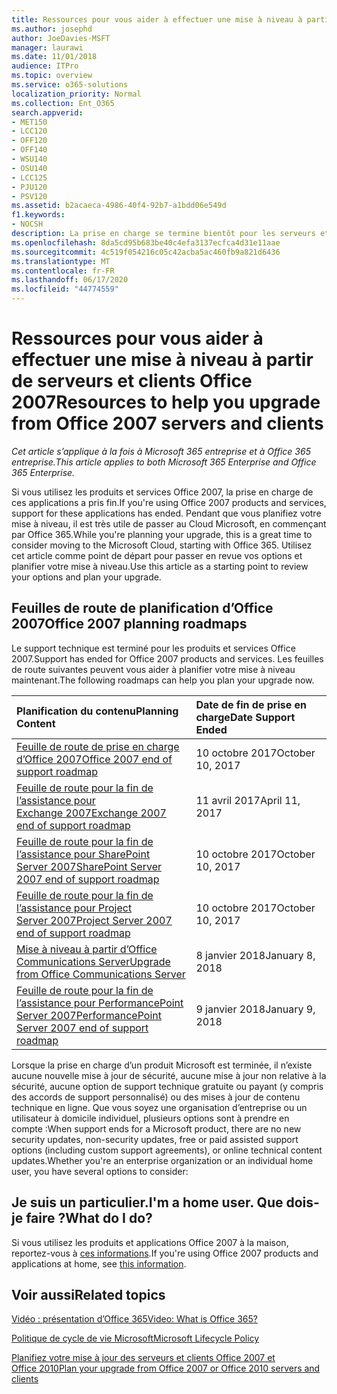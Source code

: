 ```yaml
---
title: Ressources pour vous aider à effectuer une mise à niveau à partir de serveurs et clients Office 2007
ms.author: josephd
author: JoeDavies-MSFT
manager: laurawi
ms.date: 11/01/2018
audience: ITPro
ms.topic: overview
ms.service: o365-solutions
localization_priority: Normal
ms.collection: Ent_O365
search.appverid:
- MET150
- LCC120
- OFF120
- OFF140
- WSU140
- OSU140
- LCC125
- PJU120
- PSV120
ms.assetid: b2acaeca-4986-40f4-92b7-a1bdd06e549d
f1.keywords:
- NOCSH
description: La prise en charge se termine bientôt pour les serveurs et les applications clientes Office 2007, et les accords de support personnalisés ne sont pas disponibles. Utilisez cet article pour commencer à planifier votre mise jour dès maintenant.
ms.openlocfilehash: 8da5cd95b683be40c4efa3137ecfca4d31e11aae
ms.sourcegitcommit: 4c519f054216c05c42acba5ac460fb9a821d6436
ms.translationtype: MT
ms.contentlocale: fr-FR
ms.lasthandoff: 06/17/2020
ms.locfileid: "44774559"
---
```

# <a name="resources-to-help-you-upgrade-from-office-2007-servers-and-clients"></a><span data-ttu-id="659c8-104">Ressources pour vous aider à effectuer une mise à niveau à partir de serveurs et clients Office 2007</span><span class="sxs-lookup"><span data-stu-id="659c8-104">Resources to help you upgrade from Office 2007 servers and clients</span></span>

<span data-ttu-id="659c8-105">*Cet article s’applique à la fois à Microsoft 365 entreprise et à Office 365 entreprise.*</span><span class="sxs-lookup"><span data-stu-id="659c8-105">*This article applies to both Microsoft 365 Enterprise and Office 365 Enterprise.*</span></span>

<span data-ttu-id="659c8-106">Si vous utilisez les produits et services Office 2007, la prise en charge de ces applications a pris fin.</span><span class="sxs-lookup"><span data-stu-id="659c8-106">If you're using Office 2007 products and services, support for these applications has ended.</span></span> <span data-ttu-id="659c8-107">Pendant que vous planifiez votre mise à niveau, il est très utile de passer au Cloud Microsoft, en commençant par Office 365.</span><span class="sxs-lookup"><span data-stu-id="659c8-107">While you're planning your upgrade, this is a great time to consider moving to the Microsoft Cloud, starting with Office 365.</span></span> <span data-ttu-id="659c8-108">Utilisez cet article comme point de départ pour passer en revue vos options et planifier votre mise à niveau.</span><span class="sxs-lookup"><span data-stu-id="659c8-108">Use this article as a starting point to review your options and plan your upgrade.</span></span>
      
## <a name="office-2007-planning-roadmaps"></a><span data-ttu-id="659c8-109">Feuilles de route de planification d’Office 2007</span><span class="sxs-lookup"><span data-stu-id="659c8-109">Office 2007 planning roadmaps</span></span>
  
<span data-ttu-id="659c8-110">Le support technique est terminé pour les produits et services Office 2007.</span><span class="sxs-lookup"><span data-stu-id="659c8-110">Support has ended for Office 2007 products and services.</span></span> <span data-ttu-id="659c8-111">Les feuilles de route suivantes peuvent vous aider à planifier votre mise à niveau maintenant.</span><span class="sxs-lookup"><span data-stu-id="659c8-111">The following roadmaps can help you plan your upgrade now.</span></span>

|<span data-ttu-id="659c8-112">**Planification du contenu**</span><span class="sxs-lookup"><span data-stu-id="659c8-112">**Planning Content**</span></span>|<span data-ttu-id="659c8-113">**Date de fin de prise en charge**</span><span class="sxs-lookup"><span data-stu-id="659c8-113">**Date Support Ended**</span></span>|
|:-----|:-----|
|[<span data-ttu-id="659c8-114">Feuille de route de prise en charge d’Office 2007</span><span class="sxs-lookup"><span data-stu-id="659c8-114">Office 2007 end of support roadmap</span></span>](https://docs.microsoft.com/DeployOffice/office-2007-end-support-roadmap) <br/> |<span data-ttu-id="659c8-115">10 octobre 2017</span><span class="sxs-lookup"><span data-stu-id="659c8-115">October 10, 2017</span></span>  <br/> |
|[<span data-ttu-id="659c8-116">Feuille de route pour la fin de l’assistance pour Exchange 2007</span><span class="sxs-lookup"><span data-stu-id="659c8-116">Exchange 2007 end of support roadmap</span></span>](exchange-2007-end-of-support.md) <br/> |<span data-ttu-id="659c8-117">11 avril 2017</span><span class="sxs-lookup"><span data-stu-id="659c8-117">April 11, 2017</span></span>  <br/> |
|[<span data-ttu-id="659c8-118">Feuille de route pour la fin de l’assistance pour SharePoint Server 2007</span><span class="sxs-lookup"><span data-stu-id="659c8-118">SharePoint Server 2007 end of support roadmap</span></span>](sharepoint-2007-end-of-support.md) <br/> |<span data-ttu-id="659c8-119">10 octobre 2017</span><span class="sxs-lookup"><span data-stu-id="659c8-119">October 10, 2017</span></span>  <br/> |
|[<span data-ttu-id="659c8-120">Feuille de route pour la fin de l’assistance pour Project Server 2007</span><span class="sxs-lookup"><span data-stu-id="659c8-120">Project Server 2007 end of support roadmap</span></span>](project-server-2007-end-of-support.md) <br/> |<span data-ttu-id="659c8-121">10 octobre 2017</span><span class="sxs-lookup"><span data-stu-id="659c8-121">October 10, 2017</span></span>  <br/> |
|[<span data-ttu-id="659c8-122">Mise à niveau à partir d’Office Communications Server</span><span class="sxs-lookup"><span data-stu-id="659c8-122">Upgrade from Office Communications Server</span></span>](https://docs.microsoft.com/SkypeForBusiness/plan-your-deployment/upgrade) <br/> |<span data-ttu-id="659c8-123">8 janvier 2018</span><span class="sxs-lookup"><span data-stu-id="659c8-123">January 8, 2018</span></span>  <br/> |
|[<span data-ttu-id="659c8-124">Feuille de route pour la fin de l’assistance pour PerformancePoint Server 2007</span><span class="sxs-lookup"><span data-stu-id="659c8-124">PerformancePoint Server 2007 end of support roadmap</span></span>](pps-2007-end-of-support.md) <br/> |<span data-ttu-id="659c8-125">9 janvier 2018</span><span class="sxs-lookup"><span data-stu-id="659c8-125">January 9, 2018</span></span>  <br/> |
   
<span data-ttu-id="659c8-126">Lorsque la prise en charge d’un produit Microsoft est terminée, il n’existe aucune nouvelle mise à jour de sécurité, aucune mise à jour non relative à la sécurité, aucune option de support technique gratuite ou payant (y compris des accords de support personnalisé) ou des mises à jour de contenu technique en ligne. Que vous soyez une organisation d’entreprise ou un utilisateur à domicile individuel, plusieurs options sont à prendre en compte :</span><span class="sxs-lookup"><span data-stu-id="659c8-126">When support ends for a Microsoft product, there are no new security updates, non-security updates, free or paid assisted support options (including custom support agreements), or online technical content updates.Whether you're an enterprise organization or an individual home user, you have several options to consider:</span></span>

## <a name="im-a-home-user-what-do-i-do"></a><span data-ttu-id="659c8-127">Je suis un particulier.</span><span class="sxs-lookup"><span data-stu-id="659c8-127">I'm a home user.</span></span> <span data-ttu-id="659c8-128">Que dois-je faire ?</span><span class="sxs-lookup"><span data-stu-id="659c8-128">What do I do?</span></span>

<span data-ttu-id="659c8-129">Si vous utilisez les produits et applications Office 2007 à la maison, reportez-vous à [ces informations](plan-upgrade-previous-versions-office.md#im-a-home-user-what-do-i-do).</span><span class="sxs-lookup"><span data-stu-id="659c8-129">If you're using Office 2007 products and applications at home, see [this information](plan-upgrade-previous-versions-office.md#im-a-home-user-what-do-i-do).</span></span>
     
## <a name="related-topics"></a><span data-ttu-id="659c8-130">Voir aussi</span><span class="sxs-lookup"><span data-stu-id="659c8-130">Related topics</span></span>

[<span data-ttu-id="659c8-131">Vidéo : présentation d’Office 365</span><span class="sxs-lookup"><span data-stu-id="659c8-131">Video: What is Office 365?</span></span>](https://support.office.com/article/847caf12-2589-452c-8aca-1c009797678b.aspx)
  
[<span data-ttu-id="659c8-132">Politique de cycle de vie Microsoft</span><span class="sxs-lookup"><span data-stu-id="659c8-132">Microsoft Lifecycle Policy</span></span>](https://go.microsoft.com/fwlink/?linkid=865200)

[<span data-ttu-id="659c8-133">Planifiez votre mise à jour des serveurs et clients Office 2007 et Office 2010</span><span class="sxs-lookup"><span data-stu-id="659c8-133">Plan your upgrade from Office 2007 or Office 2010 servers and clients</span></span>](plan-upgrade-previous-versions-office.md)
  


